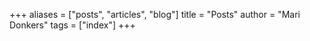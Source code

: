 +++
aliases = ["posts", "articles", "blog"]
title = "Posts"
author = "Mari Donkers"
tags = ["index"]
+++

